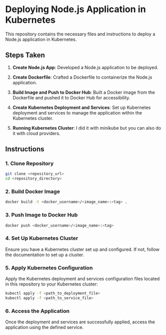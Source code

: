 # Deploying Node.js Application in Kubernetes

This repository contains the necessary files and instructions to deploy a Node.js application in Kubernetes.

## Steps Taken

1. **Create Node.js App**: Developed a Node.js application to be deployed.

2. **Create Dockerfile**: Crafted a Dockerfile to containerize the Node.js application.

3. **Build Image and Push to Docker Hub**: Built a Docker image from the Dockerfile and pushed it to Docker Hub for accessibility.

4. **Create Kubernetes Deployment and Services**: Set up Kubernetes deployment and services to manage the application within the Kubernetes cluster.

5. **Running Kubernetes Cluster**: I did it with minikube but you can also do it with cloud providers.

## Instructions

### 1. Clone Repository
```bash
git clone <repository_url>
cd <repository_directory>
```

### 2. Build Docker Image

```bash
docker build -t <docker_username>/<image_name>:<tag> .
```

### 3. Push Image to Docker Hub
```bash
docker push <docker_username>/<image_name>:<tag>
```

### 4. Set Up Kubernetes Cluster

Ensure you have a Kubernetes cluster set up and configured. If not, follow the documentation to set up a cluster.

### 5. Apply Kubernetes Configuration

Apply the Kubernetes deployment and services configuration files located in this repository to your Kubernetes cluster:
```bash
kubectl apply -f <path_to_deployment_file>
kubectl apply -f <path_to_service_file>
```

### 6. Access the Application
Once the deployment and services are successfully applied, access the application using the defined service.



